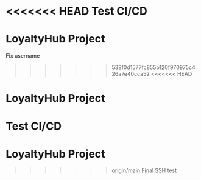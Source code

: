 <<<<<<< HEAD
Test CI/CD
=======
# LoyaltyHub Project
Fix username
>>>>>>> 538f0d1577fc855b120f970975c426a7e40cca52
<<<<<<< HEAD
# LoyaltyHub Project
Test CI/CD
=======
# LoyaltyHub Project
>>>>>>> origin/main
Final SSH test
